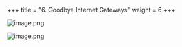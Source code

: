 +++
title = "6. Goodbye Internet Gateways"
weight = 6
+++


![image.png](/images/008-viii-clean-it-up/38-575639-image.png)


![image.png](/images/008-viii-clean-it-up/38-156837-image.png)


